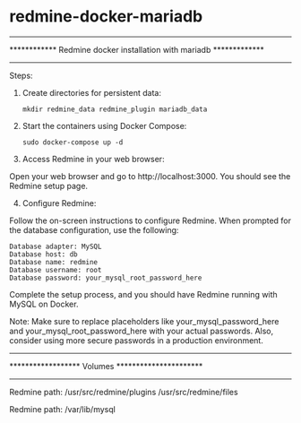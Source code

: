 # redmine-docker-mariadb
*******************************************************************
************ Redmine docker installation with mariadb *************
*******************************************************************


Steps:
1.  Create directories for persistent data:
    
    `mkdir redmine_data redmine_plugin mariadb_data`

2.  Start the containers using Docker Compose:
    
    `sudo docker-compose up -d`

3.  Access Redmine in your web browser:

Open your web browser and go to http://localhost:3000. You should see the Redmine setup page.

4.    Configure Redmine:

Follow the on-screen instructions to configure Redmine. When prompted for the database configuration, use the following:

    Database adapter: MySQL
    Database host: db
    Database name: redmine
    Database username: root
    Database password: your_mysql_root_password_here

Complete the setup process, and you should have Redmine running with MySQL on Docker.

Note: Make sure to replace placeholders like your_mysql_password_here and your_mysql_root_password_here with your actual passwords. Also, consider using more secure passwords in a production environment.

*************************************************
****************** Volumes **********************
*************************************************

Redmine path: 
    /usr/src/redmine/plugins
    /usr/src/redmine/files

Redmine path: 
    /var/lib/mysql
